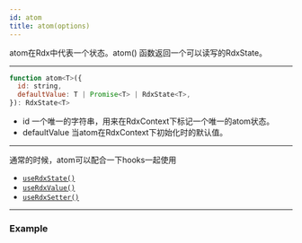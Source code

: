 ```yaml
---
id: atom
title: atom(options)
---
```


atom在Rdx中代表一个状态。atom() 函数返回一个可以读写的RdxState。

---
```jsx
function atom<T>({
  id: string,
  defaultValue: T | Promise<T> | RdxState<T>,
}): RdxState<T>
```
- id 一个唯一的字符串，用来在RdxContext下标记一个唯一的atom状态。
- defaultValue 当atom在RdxContext下初始化时的默认值。

---
通常的时候，atom可以配合一下hooks一起使用
- [`useRdxState()`](/docs/api/useRdxState) 
- [`useRdxValue()`](/docs/api/useRdxValue) 
- [`useRdxSetter()`](/docs/api/useRdxSetter) 
--- 
### Example